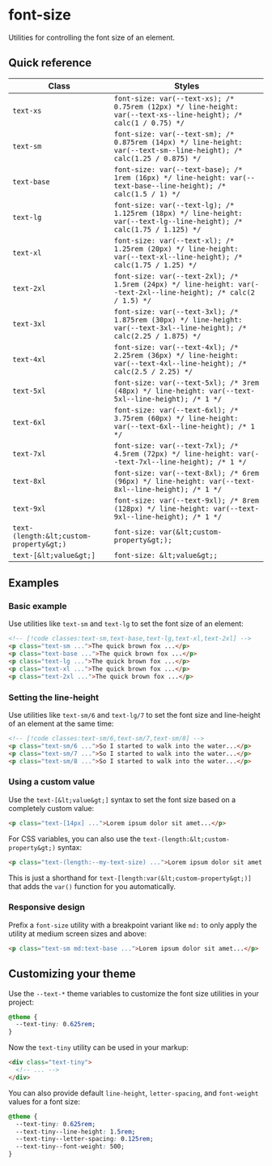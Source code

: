 # font-size

Utilities for controlling the font size of an element.

## Quick reference

| Class | Styles |
|---|---|
| `text-xs` | `font-size: var(--text-xs); /* 0.75rem (12px) */ line-height: var(--text-xs--line-height); /* calc(1 / 0.75) */` |
| `text-sm` | `font-size: var(--text-sm); /* 0.875rem (14px) */ line-height: var(--text-sm--line-height); /* calc(1.25 / 0.875) */` |
| `text-base` | `font-size: var(--text-base); /* 1rem (16px) */ line-height: var(--text-base--line-height); /* calc(1.5 / 1) */` |
| `text-lg` | `font-size: var(--text-lg); /* 1.125rem (18px) */ line-height: var(--text-lg--line-height); /* calc(1.75 / 1.125) */` |
| `text-xl` | `font-size: var(--text-xl); /* 1.25rem (20px) */ line-height: var(--text-xl--line-height); /* calc(1.75 / 1.25) */` |
| `text-2xl` | `font-size: var(--text-2xl); /* 1.5rem (24px) */ line-height: var(--text-2xl--line-height); /* calc(2 / 1.5) */` |
| `text-3xl` | `font-size: var(--text-3xl); /* 1.875rem (30px) */ line-height: var(--text-3xl--line-height); /* calc(2.25 / 1.875) */` |
| `text-4xl` | `font-size: var(--text-4xl); /* 2.25rem (36px) */ line-height: var(--text-4xl--line-height); /* calc(2.5 / 2.25) */` |
| `text-5xl` | `font-size: var(--text-5xl); /* 3rem (48px) */ line-height: var(--text-5xl--line-height); /* 1 */` |
| `text-6xl` | `font-size: var(--text-6xl); /* 3.75rem (60px) */ line-height: var(--text-6xl--line-height); /* 1 */` |
| `text-7xl` | `font-size: var(--text-7xl); /* 4.5rem (72px) */ line-height: var(--text-7xl--line-height); /* 1 */` |
| `text-8xl` | `font-size: var(--text-8xl); /* 6rem (96px) */ line-height: var(--text-8xl--line-height); /* 1 */` |
| `text-9xl` | `font-size: var(--text-9xl); /* 8rem (128px) */ line-height: var(--text-9xl--line-height); /* 1 */` |
| `text-(length:&lt;custom-property&gt;)` | `font-size: var(&lt;custom-property&gt;);` |
| `text-[&lt;value&gt;]` | `font-size: &lt;value&gt;;` |


## Examples

### Basic example

Use utilities like `text-sm` and `text-lg` to set the font size of an element:

```html
<!-- [!code classes:text-sm,text-base,text-lg,text-xl,text-2xl] -->
<p class="text-sm ...">The quick brown fox ...</p>
<p class="text-base ...">The quick brown fox ...</p>
<p class="text-lg ...">The quick brown fox ...</p>
<p class="text-xl ...">The quick brown fox ...</p>
<p class="text-2xl ...">The quick brown fox ...</p>
```

### Setting the line-height

Use utilities like `text-sm/6` and `text-lg/7` to set the font size and line-height of an element at the same time:

```html
<!-- [!code classes:text-sm/6,text-sm/7,text-sm/8] -->
<p class="text-sm/6 ...">So I started to walk into the water...</p>
<p class="text-sm/7 ...">So I started to walk into the water...</p>
<p class="text-sm/8 ...">So I started to walk into the water...</p>
```

### Using a custom value

Use the `text-[&lt;value&gt;]` syntax to set the font size based on a completely custom value:

```html
<p class="text-[14px] ...">Lorem ipsum dolor sit amet...</p>
```

For CSS variables, you can also use the `text-(length:&lt;custom-property&gt;)` syntax:

```html
<p class="text-(length:--my-text-size) ...">Lorem ipsum dolor sit amet...</p>
```

This is just a shorthand for `text-[length:var(&lt;custom-property&gt;)]` that adds the `var()` function for you automatically.

### Responsive design

Prefix a `font-size` utility with a breakpoint variant like `md:` to only apply the utility at medium screen sizes and above:

```html
<p class="text-sm md:text-base ...">Lorem ipsum dolor sit amet...</p>
```


## Customizing your theme

Use the `--text-*` theme variables to customize the font size utilities in your project:

```css
@theme {
  --text-tiny: 0.625rem;
}
```

Now the `text-tiny` utility can be used in your markup:

```html
<div class="text-tiny">
  <!-- ... -->
</div>
```

You can also provide default `line-height`, `letter-spacing`, and `font-weight` values for a font size:

```css
@theme {
  --text-tiny: 0.625rem;
  --text-tiny--line-height: 1.5rem;
  --text-tiny--letter-spacing: 0.125rem;
  --text-tiny--font-weight: 500;
}
```


